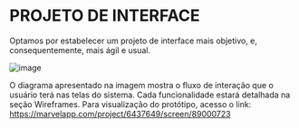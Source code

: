 # PROJETO DE INTERFACE
Optamos por estabelecer um projeto de interface mais objetivo, e, consequentemente, mais ágil e usual.

![image](https://user-images.githubusercontent.com/109597436/206908380-d2fb873c-8e4c-4a02-89e2-89cc8bc29fd5.png)

O diagrama apresentado na imagem mostra o fluxo de interação que o usuário terá nas telas do sistema. Cada funcionalidade estará detalhada na seção Wireframes. 
Para visualização do protótipo, acesso o link: 
https://marvelapp.com/project/6437649/screen/89000723
